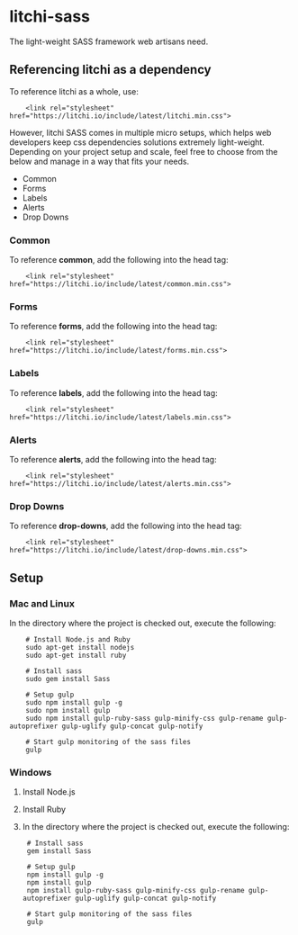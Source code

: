 # litchi-sass

The light-weight SASS framework web artisans need.

## Referencing litchi as a dependency

To reference litchi as a whole, use:

		<link rel="stylesheet" href="https://litchi.io/include/latest/litchi.min.css">

However, litchi SASS comes in multiple micro setups, which helps web developers keep css dependencies solutions extremely light-weight. Depending on your project setup and scale, feel free to choose from the below and manage in a way that fits your needs.

- Common
- Forms
- Labels
- Alerts
- Drop Downs

### Common

To reference **common**, add the following into the head tag:

		<link rel="stylesheet" href="https://litchi.io/include/latest/common.min.css">

### Forms

To reference **forms**, add the following into the head tag:

		<link rel="stylesheet" href="https://litchi.io/include/latest/forms.min.css">

### Labels

To reference **labels**, add the following into the head tag:

		<link rel="stylesheet" href="https://litchi.io/include/latest/labels.min.css">

### Alerts

To reference **alerts**, add the following into the head tag:

		<link rel="stylesheet" href="https://litchi.io/include/latest/alerts.min.css">

### Drop Downs

To reference **drop-downs**, add the following into the head tag:

		<link rel="stylesheet" href="https://litchi.io/include/latest/drop-downs.min.css">

## Setup

### Mac and Linux

In the directory where the project is checked out, execute the following:

		# Install Node.js and Ruby
		sudo apt-get install nodejs
		sudo apt-get install ruby

		# Install sass
		sudo gem install Sass

		# Setup gulp
		sudo npm install gulp -g
		sudo npm install gulp
		sudo npm install gulp-ruby-sass gulp-minify-css gulp-rename gulp-autoprefixer gulp-uglify gulp-concat gulp-notify

		# Start gulp monitoring of the sass files
		gulp

### Windows

1. Install Node.js
2. Install Ruby
3. In the directory where the project is checked out, execute the following:

		# Install sass
		gem install Sass

		# Setup gulp
		npm install gulp -g
		npm install gulp
		npm install gulp-ruby-sass gulp-minify-css gulp-rename gulp-autoprefixer gulp-uglify gulp-concat gulp-notify

		# Start gulp monitoring of the sass files
		gulp
